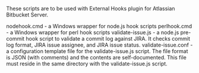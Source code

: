 These scripts are to be used with External Hooks plugin for
Atlassian Bitbucket Server.

nodehook.cmd        - a Windows wrapper for node.js hook scripts
perlhook.cmd        - a Windows wrapper for perl hook scripts
validate-issue.js   - a node.js pre-commit hook script to validate
                      a commit log against JIRA. It checks commit
                      log format, JIRA issue assignee, and JIRA
                      issue status.
validate-issue.conf - a configuration template file for the
                      validate-issue.js script. The file format
                      is JSON (with comments) and the contents are
                      self-documented. This file must reside in
                      the same directory with the validate-issue.js
                      script.
